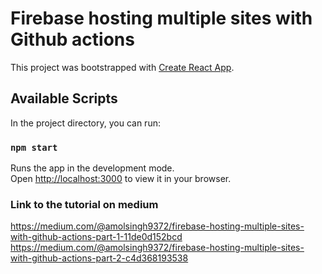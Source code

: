 # Firebase hosting multiple sites with Github actions
This project was bootstrapped with [Create React App](https://github.com/facebook/create-react-app).

## Available Scripts

In the project directory, you can run:

### `npm start`

Runs the app in the development mode.\
Open [http://localhost:3000](http://localhost:3000) to view it in your browser.

### Link to the tutorial on medium 
https://medium.com/@amolsingh9372/firebase-hosting-multiple-sites-with-github-actions-part-1-11de0d152bcd
https://medium.com/@amolsingh9372/firebase-hosting-multiple-sites-with-github-actions-part-2-c4d368193538
